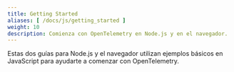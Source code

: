 ```yaml
---
title: Getting Started
aliases: [ /docs/js/getting_started ]
weight: 10
description: Comienza con OpenTelemetry en Node.js y en el navegador.
---
```


Estas dos guías para Node.js y el navegador utilizan ejemplos básicos en
JavaScript para ayudarte a comenzar con OpenTelemetry.
